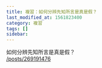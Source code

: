 ```yaml
---
title: 複習：如何分辨先知所言是真是假？
last_modified_at: 1561823400
category: 複習
tags: []
sidebar: 
---
```


<p>如何分辨先知所言是真是假？<br/>
<a href="/posts/269191476" target="_blank">/posts/269191476</a></p>
<p> </p>

